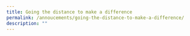 ```yaml
---
title: Going the distance to make a difference
permalink: /annoucements/going-the-distance-to-make-a-difference/
description: ""
---
```

